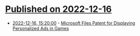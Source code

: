 # [Published on 2022-12-16](index.md)

* [2022-12-16, 15:20:00](https://games.slashdot.org/story/22/12/16/1421225/microsoft-files-patent-for-displaying-personalized-ads-in-games?utm_source=rss1.0mainlinkanon&utm_medium=feed) - [Microsoft Files Patent for Displaying Personalized Ads in Games](https://games.slashdot.org/story/22/12/16/1421225/microsoft-files-patent-for-displaying-personalized-ads-in-games?utm_source=rss1.0mainlinkanon&utm_medium=feed)
